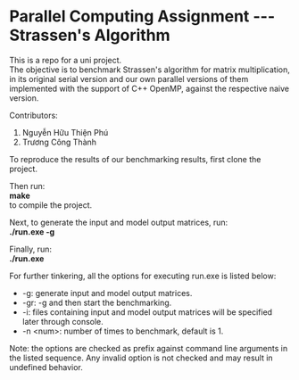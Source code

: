 # Parallel Computing Assignment --- Strassen's Algorithm

This is a repo for a uni project.  
The objective is to benchmark Strassen's algorithm for matrix multiplication, in its original serial version and our own parallel versions of them implemented with the support of C++ OpenMP, against the respective naive version.  

Contributors:
1. Nguyễn Hữu Thiện Phú  
2. Trương Công Thành  

To reproduce the results of our benchmarking results, first clone the project.  

Then run:  
	 **make**  
to compile the project.  

Next, to generate the input and model output matrices, run:  
	 **./run.exe -g**  

Finally, run:  
	 **./run.exe**  

For further tinkering, all the options for executing run.exe is listed below:
- -g: generate input and model output matrices.
- -gr: -g and then start the benchmarking.
- -i: files containing input and model output matrices will be specified later through console.
- -n \<num\>: number of times to benchmark, default is 1.

Note: the options are checked as prefix against command line arguments in the listed sequence. Any invalid option is not checked and may result in undefined behavior.